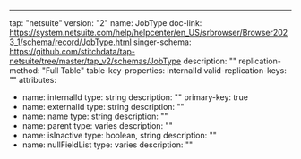 ---
tap: "netsuite"
version: "2"
name: JobType
doc-link: https://system.netsuite.com/help/helpcenter/en_US/srbrowser/Browser2023_1/schema/record/JobType.html
singer-schema: https://github.com/stitchdata/tap-netsuite/tree/master/tap_v2/schemas/JobType
description: ""
replication-method: "Full Table"
table-key-properties: internalId
valid-replication-keys: ""
attributes:
- name: internalId
  type: string
  description: ""
  primary-key: true
- name: externalId
  type: string
  description: ""
- name: name
  type: string
  description: ""
- name: parent
  type: varies
  description: ""
- name: isInactive
  type: boolean, string
  description: ""
- name: nullFieldList
  type: varies
  description: ""
